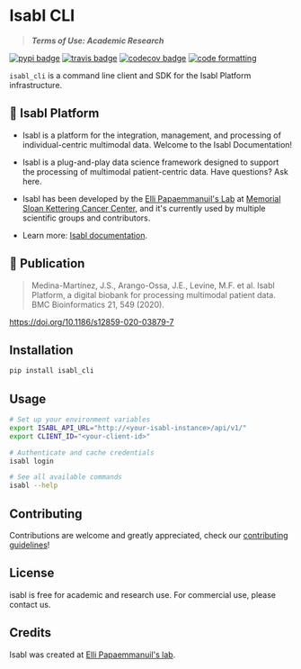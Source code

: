 # Isabl CLI

> **_Terms of Use: Academic Research_**

[![pypi badge][pypi_badge]][pypi_base]
[![travis badge][travis_badge]][travis_base]
[![codecov badge][codecov_badge]][codecov_base]
[![code formatting][black_badge]][black_base]

`isabl_cli` is a command line client and SDK for the Isabl Platform infrastructure.

## 🧬 Isabl Platform

- Isabl is a platform for the integration, management, and processing of individual-centric multimodal data. Welcome to the Isabl Documentation!

- Isabl is a plug-and-play data science framework designed to support the processing of multimodal patient-centric data. Have questions? Ask here.

- Isabl has been developed by the [Elli Papaemmanuil's Lab](https://papaemmelab.org) at [Memorial Sloan Kettering Cancer Center](https://www.mskcc.org/research/ski), and it's currently used by multiple scientific groups and contributors.

- Learn more: [Isabl documentation][documentation].

## 📓 Publication

>Medina-Martínez, J.S., Arango-Ossa, J.E., Levine, M.F. et al. Isabl Platform, a digital biobank for processing multimodal patient data. BMC Bioinformatics 21, 549 (2020).

<https://doi.org/10.1186/s12859-020-03879-7>

## Installation

```bash
pip install isabl_cli
```

## Usage

```bash
# Set up your environment variables
export ISABL_API_URL="http://<your-isabl-instance>/api/v1/"
export CLIENT_ID="<your-client-id>"

# Authenticate and cache credentials
isabl login

# See all available commands
isabl --help
```

## Contributing

Contributions are welcome and greatly appreciated, check our [contributing guidelines]!

## License

isabl is free for academic and research use. For commercial use, please contact us.

## Credits

Isabl was created at [Elli Papaemmanuil's lab].

[documentation]: https://docs.isabl.io
[contributing guidelines]: https://docs.isabl.io/contributing-guide
[elli papaemmanuil's lab]: https://www.mskcc.org/research-areas/labs/elli-papaemmanuil
[black_badge]: https://img.shields.io/badge/code%20style-black-000000.svg
[black_base]: https://github.com/ambv/black
[codecov_badge]: https://codecov.io/github/papaemmelab/isabl_cli/graph/badge.svg?token=ODJ8DU73PH
[codecov_base]: https://codecov.io/github/papaemmelab/isabl_cli
[travis_badge]: https://app.travis-ci.com/papaemmelab/isabl_cli.svg?token=P6GGbmdLPwysz69FFv2X&branch=master
[travis_base]: https://travis-ci.com/papaemmelab/isabl_cli
[pypi_badge]: https://img.shields.io/pypi/v/isabl_cli.svg
[pypi_base]: https://pypi.python.org/pypi/isabl_cli
